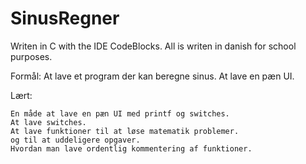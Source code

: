 # SinusRegner
Writen in C with the IDE CodeBlocks.
All is writen in danish for school purposes.

Formål:
At lave et program der kan beregne sinus.
At lave en pæn UI.

Lært:

	En måde at lave en pæn UI med printf og switches.
	At lave switches.
	At lave funktioner til at løse matematik problemer.
	og til at uddeligere opgaver.
	Hvordan man lave ordentlig kommentering af funktioner.
